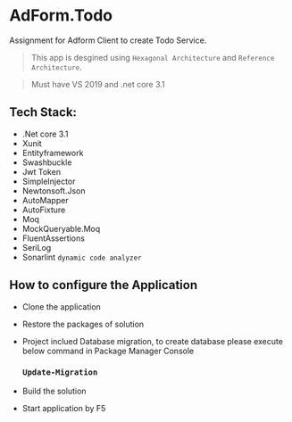 # AdForm.Todo
Assignment for Adform Client to create Todo Service.
 > This app is desgined using `Hexagonal Architecture` and `Reference Architecture`.

 > Must have VS 2019 and .net core 3.1
## Tech Stack:
* .Net core 3.1
* Xunit
* Entityframework
* Swashbuckle
* Jwt Token
* SimpleInjector
* Newtonsoft.Json
* AutoMapper
* AutoFixture
* Moq
* MockQueryable.Moq
* FluentAssertions
* SeriLog
* Sonarlint `dynamic code analyzer`

## How to configure the Application
* Clone the application 
* Restore the packages of solution
* Project inclued Database migration, to create database please execute below command in Package Manager Console
    ### `Update-Migration`

* Build the solution 
* Start application by F5

